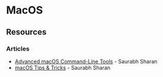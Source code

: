 # MacOS

## Resources

### Articles

* [Advanced macOS Command-Line Tools](https://saurabhs.org/advanced-macos-commands) - Saurabh Sharan
* [macOS Tips & Tricks](https://saurabhs.org/macos-tips) - Saurabh Sharan
